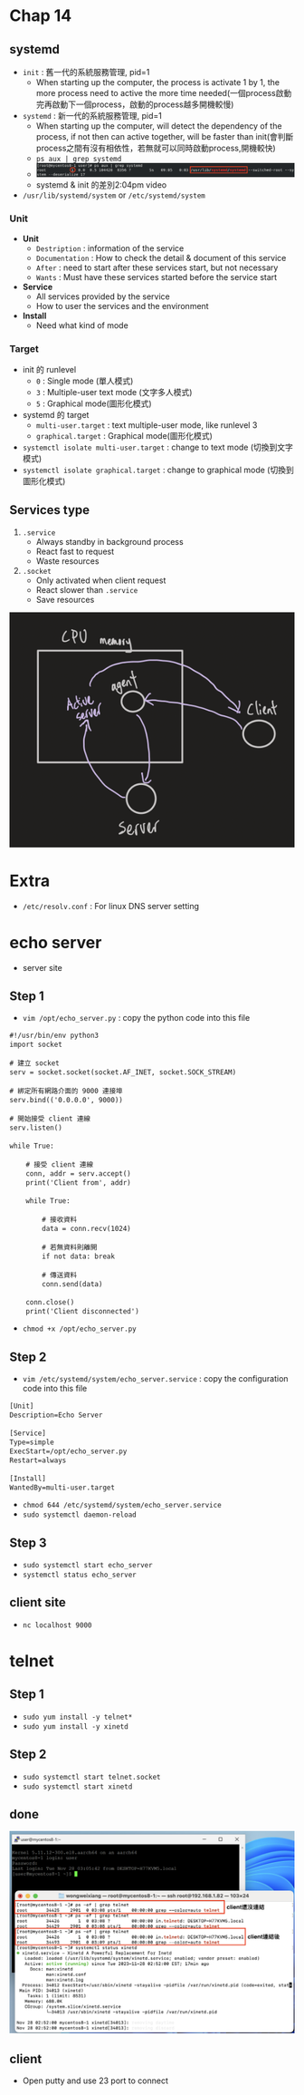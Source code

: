 # **Chap 14**
## **systemd**
- `init` : 舊一代的系統服務管理, pid=1
    - When starting up the computer, the process is activate 1 by 1, the more process need to active the more time needed(一個process啟動完再啟動下一個process，啟動的process越多開機較慢)
- `systemd` : 新一代的系統服務管理, pid=1
    - When starting up the computer, will detect the dependency of the process, if not then can active together, will be faster than init(會判斷process之間有沒有相依性，若無就可以同時啟動process,開機較快)
    - `ps aux | grep systemd`
    - ![ps01](Img/W12/ps01.png)
    - systemd & init 的差別2:04pm video
- `/usr/lib/systemd/system` or `/etc/systemd/system`
### **Unit**
- **Unit**
    - `Destription` : information of the service
    - `Documentation` : How to check the detail & document of this service
    - `After` : need to start after these services start, but not necessary
    - `Wants` : Must have these services started before the service start
-  **Service**
    - All services provided by the service 
    - How to user the services and the environment
- **Install**
    - Need what kind of mode
### **Target**
- init 的 runlevel
    - `0` : Single mode (單人模式)
    - `3` : Multiple-user text mode (文字多人模式) 
    - `5` : Graphical mode(圖形化模式)
- systemd 的 target
    - `multi-user.target` : text multiple-user mode, like runlevel 3
    - `graphical.target` : Graphical mode(圖形化模式)
- `systemctl isolate multi-user.target` : change to text mode (切換到文字模式)
- `systemctl isolate graphical.target` : change to graphical mode (切換到圖形化模式)

## **Services type**
1. `.service`
    - Always standby in background process
    - React fast to request
    - Waste resources
2. `.socket`
    - Only activated when client request
    - React slower than `.service`
    - Save resources

![socket](Img/W12/socket.png)

# **Extra**
- `/etc/resolv.conf` : For linux DNS server setting

# **echo server**
- server site
## Step 1
- `vim /opt/echo_server.py` : copy the python code into this file
```
#!/usr/bin/env python3
import socket

# 建立 socket
serv = socket.socket(socket.AF_INET, socket.SOCK_STREAM)

# 綁定所有網路介面的 9000 連接埠
serv.bind(('0.0.0.0', 9000))

# 開始接受 client 連線
serv.listen()

while True:

    # 接受 client 連線
    conn, addr = serv.accept()
    print('Client from', addr)

    while True:

        # 接收資料
        data = conn.recv(1024)

        # 若無資料則離開
        if not data: break

        # 傳送資料
        conn.send(data)

    conn.close()
    print('Client disconnected')
```
- `chmod +x /opt/echo_server.py`
## **Step 2**
- `vim /etc/systemd/system/echo_server.service` : copy the configuration code into this file
```
[Unit]
Description=Echo Server

[Service]
Type=simple
ExecStart=/opt/echo_server.py
Restart=always

[Install]
WantedBy=multi-user.target
```
- `chmod 644 /etc/systemd/system/echo_server.service`
- `sudo systemctl daemon-reload`
## **Step 3**
- `sudo systemctl start echo_server`
- `systemctl status echo_server`

## client site
- `nc localhost 9000`

# **telnet**
## **Step 1**
- `sudo yum install -y telnet*`
- `sudo yum install -y xinetd`
## **Step 2**
- `sudo systemctl start telnet.socket`
- `sudo systemctl start xinetd`
## **done**
![telnet](Img/W12/telnet01.png)
## **client**
- Open putty and use 23 port to connect